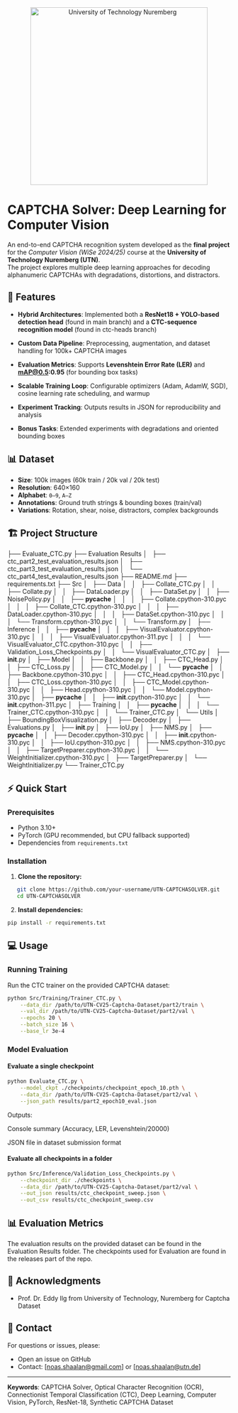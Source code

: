 <div align="center">
  <img src="https://www.strichpunkt-design.de/storage/app/media/work/technische-universitaet-nuernberg-corporate-design-corporate-identity/technische-universitaet-nuernberg-corporate-design-corporate-identity-6-1920x1080__automuted--poster.jpg" alt="University of Technology Nuremberg" width="400"/>
</div>

# CAPTCHA Solver: Deep Learning for Computer Vision

An end-to-end CAPTCHA recognition system developed as the **final project** for the *Computer Vision (WiSe 2024/25)* course at the **University of Technology Nuremberg (UTN)**.  
The project explores multiple deep learning approaches for decoding alphanumeric CAPTCHAs with degradations, distortions, and distractors.

## 🌟 Features

- **Hybrid Architectures**: Implemented both a **ResNet18 + YOLO-based detection head** (found in main branch) and a **CTC-sequence recognition model** (found in ctc-heads branch)

- **Custom Data Pipeline**: Preprocessing, augmentation, and dataset handling for 100k+ CAPTCHA images
- **Evaluation Metrics**: Supports **Levenshtein Error Rate (LER)** and **mAP@0.5:0.95** (for bounding box tasks)
- **Scalable Training Loop**: Configurable optimizers (Adam, AdamW, SGD), cosine learning rate scheduling, and warmup
- **Experiment Tracking**: Outputs results in JSON for reproducibility and analysis
- **Bonus Tasks**: Extended experiments with degradations and oriented bounding boxes

## 📊 Dataset

- **Size**: 100k images (60k train / 20k val / 20k test)  
- **Resolution**: 640×160  
- **Alphabet**: `0–9`, `A–Z`  
- **Annotations**: Ground truth strings & bounding boxes (train/val)  
- **Variations**: Rotation, shear, noise, distractors, complex backgrounds  

## 🏗️ Project Structure

├── Evaluate_CTC.py ├── Evaluation Results │   ├── ctc_part2_test_evaluation_results.json │   ├── ctc_part3_test_evaluation_results.json │   └── ctc_part4_test_evalaution_results.json ├── README.md ├── requirements.txt ├── Src │   ├── Data │   │   ├── Collate_CTC.py │   │   ├── Collate.py │   │   ├── DataLoader.py │   │   ├── DataSet.py │   │   ├── NoisePolicy.py │   │   ├── __pycache__ │   │   │   ├── Collate.cpython-310.pyc │   │   │   ├── Collate_CTC.cpython-310.pyc │   │   │   ├── DataLoader.cpython-310.pyc │   │   │   ├── DataSet.cpython-310.pyc │   │   │   └── Transform.cpython-310.pyc │   │   └── Transform.py │   ├── Inference │   │   ├── __pycache__ │   │   │   ├── VisualEvaluator.cpython-310.pyc │   │   │   ├── VisualEvaluator.cpython-311.pyc │   │   │   └── VisualEvaluator_CTC.cpython-310.pyc │   │   ├── Validation_Loss_Checkpoints.py │   │   └── VisualEvaluator_CTC.py │   ├── __init__.py │   ├── Model │   │   ├── Backbone.py │   │   ├── CTC_Head.py │   │   ├── CTC_Loss.py │   │   ├── CTC_Model.py │   │   └── __pycache__ │   │   ├── Backbone.cpython-310.pyc │   │   ├── CTC_Head.cpython-310.pyc │   │   ├── CTC_Loss.cpython-310.pyc │   │   ├── CTC_Model.cpython-310.pyc │   │   ├── Head.cpython-310.pyc │   │   └── Model.cpython-310.pyc │   ├── __pycache__ │   │   ├── __init__.cpython-310.pyc │   │   └── __init__.cpython-311.pyc │   ├── Training │   │   ├── __pycache__ │   │   │   └── Trainer_CTC.cpython-310.pyc │   │   └── Trainer_CTC.py │   └── Utils │   ├── BoundingBoxVisualization.py │   ├── Decoder.py │   ├── Evaluations.py │   ├── __init__.py │   ├── IoU.py │   ├── NMS.py │   ├── __pycache__ │   │   ├── Decoder.cpython-310.pyc │   │   ├── __init__.cpython-310.pyc │   │   ├── IoU.cpython-310.pyc │   │   ├── NMS.cpython-310.pyc │   │   ├── TargetPreparer.cpython-310.pyc │   │   └── WeightInitializer.cpython-310.pyc │   ├── TargetPreparer.py │   └── WeightInitializer.py └── Trainer_CTC.py

## ⚡ Quick Start

### Prerequisites
- Python 3.10+
- PyTorch (GPU recommended, but CPU fallback supported)
- Dependencies from `requirements.txt`

### Installation

1. **Clone the repository:**
```bash
   git clone https://github.com/your-username/UTN-CAPTCHASOLVER.git
   cd UTN-CAPTCHASOLVER
```

2. **Install dependencies:**
```bash
pip install -r requirements.txt
```

## 💻 Usage

### Running Training

Run the CTC trainer on the provided CAPTCHA dataset:
```bash
python Src/Training/Trainer_CTC.py \
    --data_dir /path/to/UTN-CV25-Captcha-Dataset/part2/train \
    --val_dir /path/to/UTN-CV25-Captcha-Dataset/part2/val \
    --epochs 20 \
    --batch_size 16 \
    --base_lr 3e-4
```

### Model Evaluation

#### Evaluate a single checkpoint
```bash
python Evaluate_CTC.py \
    --model_ckpt ./checkpoints/checkpoint_epoch_10.pth \
    --data_dir /path/to/UTN-CV25-Captcha-Dataset/part2/val \
    --json_path results/part2_epoch10_eval.json
```

Outputs:

Console summary (Accuracy, LER, Levenshtein/20000)

JSON file in dataset submission format

#### Evaluate all checkpoints in a folder
```bash
python Src/Inference/Validation_Loss_Checkpoints.py \
    --checkpoint_dir ./checkpoints \
    --data_dir /path/to/UTN-CV25-Captcha-Dataset/part2/val \
    --out_json results/ctc_checkpoint_sweep.json \
    --out_csv results/ctc_checkpoint_sweep.csv
```

## 📊 Evaluation Metrics

The evaluation results on the provided dataset can be found in the Evaluation Results folder. The checkpoints used for Evaluation are found in the releases part of the repo.

## 🙏 Acknowledgments

- Prof. Dr. Eddy Ilg from University of Technology, Nuremberg for Captcha Dataset


## 📧 Contact

For questions or issues, please:
- Open an issue on GitHub
- Contact: [noas.shaalan@gmail.com] or [noas.shaalan@utn.de] 

---

**Keywords**: CAPTCHA Solver, Optical Character Recognition (OCR), Connectionist Temporal Classification (CTC), Deep Learning, Computer Vision, PyTorch, ResNet-18, Synthetic CAPTCHA Dataset
